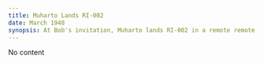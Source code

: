 ```yaml
---
title: Muharto Lands RI-002
date: March 1948 
synopsis: At Bob's invitation, Muharto lands RI-002 in a remote remote airstrip in Sumatra, while Bambang watches with seething envy.
---
```

No content